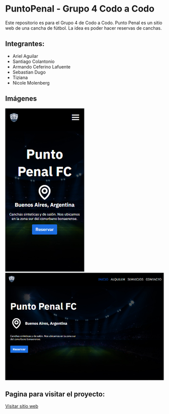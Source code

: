 # PuntoPenal - Grupo 4 Codo a Codo

Este repositorio es para el Grupo 4 de Codo a Codo.
Punto Penal es un sitio web de una cancha de fútbol. La idea es poder hacer reservas de canchas.

## Integrantes:
- Ariel Aguilar
- Santiago Colantonio
- Armando Ceferino Lafuente
- Sebastian Dugo
- Tiziana
- Nicole Molenberg

## Imágenes
![](./assets/images/puntopentalmobile.png)
![](./assets/images/puntopenaldesktop.png)

## Pagina para visitar el proyecto:
[Visitar sitio web](https://arielnicolas2021.github.io/PuntoPenal/)